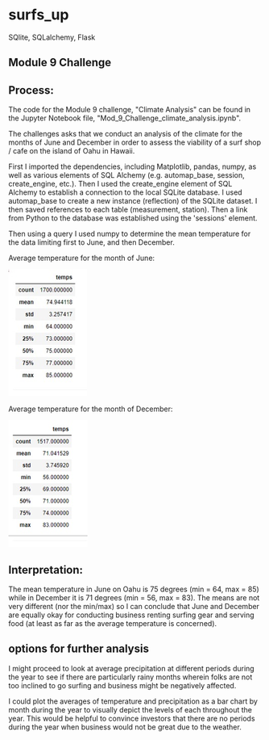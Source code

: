 # surfs_up
SQlite, SQLalchemy, Flask

## Module 9 Challenge

## Process:
The code for the Module 9 challenge, "Climate Analysis" can be found in the Jupyter Notebook file, "Mod_9_Challenge_climate_analysis.ipynb".

The challenges asks that we conduct an analysis of the climate for the months of June and December in order to assess the viability of a surf shop / cafe on the island of Oahu
in Hawaii.

First I imported the dependencies, including Matplotlib, pandas, numpy, as well as various elements of SQL Alchemy (e.g. automap_base, session, create_engine, etc.).
Then I used the create_engine element of SQL Alchemy to establish a connection to the local SQLite database.  I used automap_base to create a new instance (reflection) of the SQLite dataset.  I then saved references to each table (measurement, station).  Then a link from Python to the database was established using the 'sessions' element.

Then using a query I used numpy to determine the mean temperature for the data limiting first to June, and then December.



Average temperature for the month of June:

![](June_tempuratures_Oahu.jpg)

Average temperature for the month of December:

![](December_tempuratures_Oahu.jpg)

## Interpretation:

The mean temperature in June on Oahu is 75 degrees (min = 64, max = 85) while in December it is 71 degrees (min = 56, max = 83).  The means are not very different (nor the min/max) so I can conclude that June and December are equally okay for conducting business renting surfing gear and serving food (at least as far as the average temperature is concerned).

## options for further analysis
I might proceed to look at average precipitation at different periods during the year to see if there are particularly rainy months wherein folks are not too inclined to go surfing and business might be negatively affected.  

I could plot the averages of temperature and precipitation as a bar chart by month during the year to visually depict the levels of each throughout the year.  This would be helpful to convince investors that there are no periods during the year when business would not be great due to the weather.
